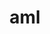 ---
title: "aml"
layout: cache
category: package
meta: {"versions": ["0.1.0"], "compilers": ["gcc@10.3.0", "gcc@7.3.0", "gcc@7.3.1", "gcc@7.4.0", "gcc@7.5.0", "gcc@8.1.0", "gcc@8.3.1", "gcc@8.4.1", "gcc@9.3.0", "intel@19.1.3.304"]}
spec_files: 
 - spec-0.json
 - spec-1.json
 - spec-2.json
 - spec-3.json
 - spec-4.json
 - spec-5.json
 - spec-6.json
 - spec-7.json
 - spec-8.json
 - spec-9.json
 - spec-10.json
 - spec-11.json
 - spec-12.json
 - spec-13.json
 - spec-14.json
 - spec-15.json
 - spec-16.json
 - spec-17.json
 - spec-18.json
 - spec-19.json
 - spec-20.json
 - spec-21.json
 - spec-22.json
 - spec-23.json
 - spec-24.json
 - spec-25.json
 - spec-26.json
 - spec-27.json
 - spec-28.json
 - spec-29.json
 - spec-30.json
 - spec-31.json
 - spec-32.json
 - spec-33.json
 - spec-34.json
 - spec-35.json
 - spec-36.json
 - spec-37.json
 - spec-38.json
 - spec-39.json
 - spec-40.json
 - spec-41.json
 - spec-42.json
 - spec-43.json
 - spec-44.json
 - spec-45.json
 - spec-46.json
 - spec-47.json
 - spec-48.json
 - spec-49.json
 - spec-50.json
 - spec-51.json
 - spec-52.json
 - spec-53.json
spec_names:
 - 'aml@0.1.0%gcc@7.5.0 arch=linux-ubuntu18.04-ppc64le ^numactl@2.0.14%gcc@7.5.0 patches=4e1d78c,62fc8a8 arch=linux-ubuntu18.04-ppc64le'
 - 'aml@0.1.0%gcc@7.5.0 arch=linux-ubuntu18.04-aarch64 ^numactl@2.0.12%gcc@7.5.0 arch=linux-ubuntu18.04-aarch64'
 - 'aml@0.1.0%gcc@8.1.0 arch=linux-rhel7-x86_64 ^numactl@2.0.14%gcc@8.1.0 patches=4e1d78c,62fc8a8 arch=linux-rhel7-x86_64'
 - 'aml@0.1.0%gcc@9.3.0 arch=linux-ubuntu20.04-x86_64 ^numactl@2.0.12%gcc@9.3.0 arch=linux-ubuntu20.04-x86_64'
 - 'aml@0.1.0%gcc@8.3.1 arch=linux-rhel8-aarch64 ^numactl@2.0.12%gcc@8.3.1 arch=linux-rhel8-aarch64'
 - 'aml@0.1.0%gcc@8.1.0 arch=linux-rhel7-ppc64le ^numactl@2.0.12%gcc@8.1.0 arch=linux-rhel7-ppc64le'
 - 'aml@0.1.0%gcc@7.5.0 arch=linux-ubuntu18.04-ppc64le ^numactl@2.0.12%gcc@7.5.0 arch=linux-ubuntu18.04-ppc64le'
 - 'aml@0.1.0%gcc@8.1.0 arch=linux-rhel7-ppc64le ^numactl@2.0.12%gcc@8.1.0 arch=linux-rhel7-ppc64le'
 - 'aml@0.1.0%gcc@8.1.0 arch=linux-rhel7-power8le ^numactl@2.0.12%gcc@8.1.0 arch=linux-rhel7-power8le'
 - 'aml@0.1.0%gcc@8.3.1 arch=linux-rhel8-x86_64 ^numactl@2.0.14%gcc@8.3.1 patches=4e1d78c arch=linux-rhel8-x86_64'
 - 'aml@0.1.0%intel@19.1.3.304 arch=cray-cnl7-haswell ^numactl@2.0.14%intel@19.1.3.304 patches=4e1d78c,62fc8a8 arch=cray-cnl7-haswell'
 - 'aml@0.1.0%gcc@7.5.0 arch=linux-ubuntu18.04-x86_64 ^numactl@2.0.12%gcc@7.5.0 arch=linux-ubuntu18.04-x86_64'
 - 'aml@0.1.0%gcc@8.4.1 arch=linux-rhel8-ppc64le ^numactl@2.0.14%gcc@8.4.1 patches=4e1d78c,62fc8a8 arch=linux-rhel8-ppc64le'
 - 'aml@0.1.0%gcc@10.3.0 arch=linux-ubuntu21.04-x86_64 ^numactl@2.0.14%gcc@10.3.0 patches=4e1d78c,62fc8a8 arch=linux-ubuntu21.04-x86_64'
 - 'aml@0.1.0%gcc@8.1.0 arch=linux-centos7-ppc64le ^numactl@2.0.12%gcc@8.1.0 arch=linux-centos7-ppc64le'
 - 'aml@0.1.0%gcc@7.3.0 arch=linux-rhel8-x86_64 ^numactl@2.0.12%gcc@7.3.0 arch=linux-rhel8-x86_64'
 - 'aml@0.1.0%gcc@8.3.1 arch=linux-rhel8-ppc64le ^numactl@2.0.14%gcc@8.3.1 patches=4e1d78c arch=linux-rhel8-ppc64le'
 - 'aml@0.1.0%gcc@7.3.0 arch=linux-rhel7-ppc64le ^numactl@2.0.12%gcc@7.3.0 arch=linux-rhel7-ppc64le'
 - 'aml@0.1.0%gcc@9.3.0 arch=linux-ubuntu20.04-ppc64le ^numactl@2.0.12%gcc@9.3.0 arch=linux-ubuntu20.04-ppc64le'
 - 'aml@0.1.0%gcc@7.3.0 arch=linux-centos7-ppc64le ^numactl@2.0.12%gcc@7.3.0 arch=linux-centos7-ppc64le'
 - 'aml@0.1.0%gcc@7.5.0 arch=linux-ubuntu18.04-x86_64 ^numactl@2.0.14%gcc@7.5.0 patches=4e1d78c arch=linux-ubuntu18.04-x86_64'
 - 'aml@0.1.0%gcc@9.3.0 arch=linux-rhel7-x86_64 ^numactl@2.0.14%gcc@9.3.0 patches=4e1d78c,62fc8a8 arch=linux-rhel7-x86_64'
 - 'aml@0.1.0%gcc@8.3.1 arch=linux-rhel8-x86_64 ^numactl@2.0.14%gcc@8.3.1 patches=4e1d78c,62fc8a8 arch=linux-rhel8-x86_64'
 - 'aml@0.1.0%gcc@9.3.0 arch=linux-rhel7-ppc64le ^numactl@2.0.14%gcc@9.3.0 patches=4e1d78c,62fc8a8 arch=linux-rhel7-ppc64le'
 - 'aml@0.1.0%gcc@8.3.1 arch=linux-centos8-x86_64 ^numactl@2.0.12%gcc@8.3.1 arch=linux-centos8-x86_64'
 - 'aml@0.1.0%gcc@8.1.0 arch=linux-rhel7-ppc64le ^numactl@2.0.14%gcc@8.1.0 patches=4e1d78c arch=linux-rhel7-ppc64le'
 - 'aml@0.1.0%gcc@8.3.1 arch=linux-centos8-ppc64le ^numactl@2.0.12%gcc@8.3.1 arch=linux-centos8-ppc64le'
 - 'aml@0.1.0%gcc@9.3.0 arch=linux-ubuntu20.04-ppc64le ^numactl@2.0.14%gcc@9.3.0 patches=4e1d78c,62fc8a8 arch=linux-ubuntu20.04-ppc64le'
 - 'aml@0.1.0%gcc@7.3.0 arch=linux-centos7-x86_64 ^numactl@2.0.12%gcc@7.3.0 arch=linux-centos7-x86_64'
 - 'aml@0.1.0%gcc@9.3.0 arch=linux-ubuntu20.04-ppc64le ^numactl@2.0.14%gcc@9.3.0 patches=4e1d78c arch=linux-ubuntu20.04-ppc64le'
 - 'aml@0.1.0%gcc@7.3.0 arch=linux-ubuntu18.04-x86_64 ^numactl@2.0.12%gcc@7.3.0 arch=linux-ubuntu18.04-x86_64'
 - 'aml@0.1.0%gcc@8.3.1 arch=linux-rhel8-x86_64 ^numactl@2.0.12%gcc@8.3.1 arch=linux-rhel8-x86_64'
 - 'aml@0.1.0%gcc@8.3.1 arch=linux-rhel8-ppc64le ^numactl@2.0.12%gcc@8.3.1 arch=linux-rhel8-ppc64le'
 - 'aml@0.1.0%gcc@7.3.0 arch=linux-rhel7-x86_64 ^numactl@2.0.12%gcc@7.3.0 arch=linux-rhel7-x86_64'
 - 'aml@0.1.0%gcc@10.3.0 arch=linux-ubuntu21.04-ppc64le ^numactl@2.0.14%gcc@10.3.0 patches=4e1d78c,62fc8a8 arch=linux-ubuntu21.04-ppc64le'
 - 'aml@0.1.0%gcc@9.3.0 arch=cray-cnl7-haswell ^numactl@2.0.14%gcc@9.3.0 patches=4e1d78c,62fc8a8 arch=cray-cnl7-haswell'
 - 'aml@0.1.0%gcc@7.4.0 arch=linux-ubuntu18.04-x86_64 ^numactl@2.0.12%gcc@7.4.0 arch=linux-ubuntu18.04-x86_64'
 - 'aml@0.1.0%gcc@7.5.0 arch=linux-ubuntu18.04-x86_64 ^numactl@2.0.12%gcc@7.5.0 arch=linux-ubuntu18.04-x86_64'
 - 'aml@0.1.0%gcc@8.3.1 arch=linux-rhel8-ppc64le ^numactl@2.0.14%gcc@8.3.1 patches=4e1d78c,62fc8a8 arch=linux-rhel8-ppc64le'
 - 'aml@0.1.0%gcc@8.1.0 arch=linux-rhel7-x86_64 ^numactl@2.0.12%gcc@8.1.0 arch=linux-rhel7-x86_64'
 - 'aml@0.1.0%gcc@7.3.0 arch=linux-centos8-x86_64 ^numactl@2.0.12%gcc@7.3.0 arch=linux-centos8-x86_64'
 - 'aml@0.1.0%gcc@7.3.1 arch=linux-amzn2-x86_64 ^numactl@2.0.14%gcc@7.3.1 patches=4e1d78c,62fc8a8 arch=linux-amzn2-x86_64'
 - 'aml@0.1.0%gcc@7.5.0 arch=linux-ubuntu18.04-power8le ^numactl@2.0.12%gcc@7.5.0 arch=linux-ubuntu18.04-power8le'
 - 'aml@0.1.0%gcc@8.4.1 arch=linux-rhel8-x86_64 ^numactl@2.0.14%gcc@8.4.1 patches=4e1d78c,62fc8a8 arch=linux-rhel8-x86_64'
 - 'aml@0.1.0%gcc@8.1.0 arch=linux-rhel7-x86_64 ^numactl@2.0.12%gcc@8.1.0 arch=linux-rhel7-x86_64'
 - 'aml@0.1.0%gcc@8.1.0 arch=linux-rhel7-ppc64le ^numactl@2.0.14%gcc@8.1.0 patches=4e1d78c,62fc8a8 arch=linux-rhel7-ppc64le'
 - 'aml@0.1.0%gcc@8.1.0 arch=linux-rhel7-x86_64 ^numactl@2.0.14%gcc@8.1.0 patches=4e1d78c arch=linux-rhel7-x86_64'
 - 'aml@0.1.0%gcc@7.5.0 arch=linux-ubuntu18.04-x86_64 ^numactl@2.0.14%gcc@7.5.0 patches=4e1d78c,62fc8a8 arch=linux-ubuntu18.04-x86_64'
 - 'aml@0.1.0%gcc@9.3.0 arch=linux-ubuntu20.04-x86_64 ^numactl@2.0.14%gcc@9.3.0 patches=4e1d78c arch=linux-ubuntu20.04-x86_64'
 - 'aml@0.1.0%gcc@7.5.0 arch=linux-ubuntu18.04-ppc64le ^numactl@2.0.12%gcc@7.5.0 arch=linux-ubuntu18.04-ppc64le'
 - 'aml@0.1.0%gcc@9.3.0 arch=linux-ubuntu20.04-x86_64 ^numactl@2.0.14%gcc@9.3.0 patches=4e1d78c,62fc8a8 arch=linux-ubuntu20.04-x86_64'
 - 'aml@0.1.0%gcc@7.3.0 arch=linux-ubuntu18.04-ppc64le ^numactl@2.0.12%gcc@7.3.0 arch=linux-ubuntu18.04-ppc64le'
 - 'aml@0.1.0%gcc@7.5.0 arch=linux-ubuntu18.04-ppc64le ^numactl@2.0.14%gcc@7.5.0 patches=4e1d78c arch=linux-ubuntu18.04-ppc64le'
 - 'aml@0.1.0%gcc@8.1.0 arch=linux-centos7-x86_64 ^numactl@2.0.12%gcc@8.1.0 arch=linux-centos7-x86_64'
---